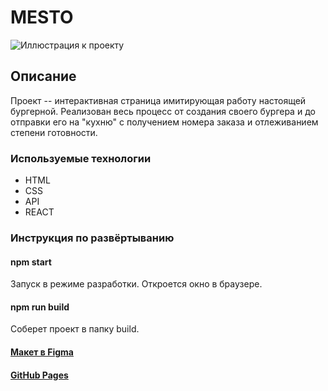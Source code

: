 # MESTO
![Иллюстрация к проекту](https://i.ibb.co/N1fgQCb/2021-11-15-004656.png)

## Описание

Проект -- интерактивная страница имитирующая работу настоящей бургерной. 
Реализован весь процесс от создания своего бургера и до отправки его на "кухню" с получением номера заказа и отлеживанием степени готовности.

### Используемые технологии

- HTML
- CSS
- API
- REACT

### Инструкция по развёртыванию 

#### npm start

Запуск в режиме разработки. Откроется окно в браузере.

#### npm run build

Соберет проект в папку build.

#### [Макет в Figma](https://www.figma.com/file/vejDm3dVTUor3wBdNO137u/React-%2F-%D0%9F%D1%80%D0%BE%D0%B5%D0%BA%D1%82%D0%BD%D1%8B%D0%B5-%D0%B7%D0%B0%D0%B4%D0%B0%D1%87%D0%B8?node-id=20%3A158)
#### [GitHub Pages](https://nikih449.github.io/react-burger/)

